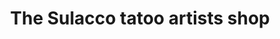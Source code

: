 ---
title: "The Sulacco tatoo artists shop"
url: /chateauneuf-sur-loire/the-sulacco-tatoo-artists-shop/
shop: tatouage
---